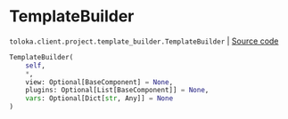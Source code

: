 # TemplateBuilder
`toloka.client.project.template_builder.TemplateBuilder` | [Source code](https://github.com/Toloka/toloka-kit/blob/v1.1.4/src/client/project/template_builder/__init__.py#L222)

```python
TemplateBuilder(
    self,
    *,
    view: Optional[BaseComponent] = None,
    plugins: Optional[List[BaseComponent]] = None,
    vars: Optional[Dict[str, Any]] = None
)
```


